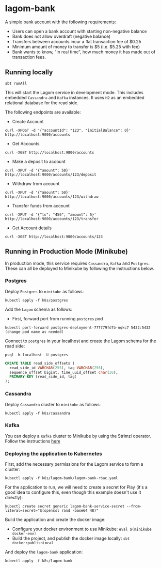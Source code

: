 # lagom-bank

A simple bank account with the following requirements: 

- Users can open a bank account with starting non-negative balance
- Bank does not allow overdraft (negative balance)
- Transfers between accounts incur a flat transaction fee of $0.25
- Minimum amount of money to transfer is $5 (i.e. $5.25 with fee)
- Bank wants to know, "in real time", how much money it has made out of transaction fees. 

## Running locally

```shell
sbt runAll
```
This will start the Lagom service in development mode. This includes embedded `Cassandra` and `Kafka` instances. It uses `H2` as an embedded relational database for the read side.

The following endpoints are available:

* Create Account

`curl -XPOST -d '{"accountId": "123", "initialBalance": 0}' http://localhost:9000/accounts`

* Get Accounts

`curl -XGET http://localhost:9000/accounts`

* Make a deposit to account

`curl -XPUT -d '{"amount": 50}' http://localhost:9000/accounts/123/deposit`

* Withdraw from account

`curl -XPUT -d '{"amount": 50}' http://localhost:9000/accounts/123/withdraw`

* Transfer funds from account

`curl -XPUT -d '{"to": "456", "amount": 5}' http://localhost:9000/accounts/123/transfer`

* Get Account details

`curl -XGET http://localhost:9000/accounts/123`


## Running in Production Mode (Minikube)

In production mode, this service requires `Cassandra`, `Kafka` and `Postgres`. These can all be deployed to Minikube by following the instructions below. 

### Postgres

Deploy `Postgres` to `minikube` as follows: 

```shell
kubectl apply -f k8s/postgres
```

Add the `Lagom` schema as follows:

- First, forward port from running `postgres` pod

```shell
kubectl port-forward postgres-deployment-777779fd7b-nqkc7 5432:5432 (change pod name as needed)
```

Connect to `postgres` in your localhost and create the Lagom schema for the read side:

```shell
psql -h localhost -U postgres
```

```sql
CREATE TABLE read_side_offsets (
  read_side_id VARCHAR(255), tag VARCHAR(255),
  sequence_offset bigint, time_uuid_offset char(36),
  PRIMARY KEY (read_side_id, tag)
);
```

### Cassandra

Deploy `Cassandra` cluster to `minikube` as follows: 

```shell
kubectl apply -f k8s/cassandra
```

### Kafka

You can deploy a `Kafka` cluster to Minikube by using the Strimzi operator. Follow the instructions [here](https://strimzi.io/quickstarts/minikube/)

### Deploying the application to Kubernetes

First, add the necessary permissions for the Lagom service to form a cluster:

`kubectl apply -f k8s/lagom-bank/lagom-bank-rbac.yaml`

For the application to run, we will need to create a secret for Play (it's a good idea to configure this, even though this example doesn't use it directly):

`kubectl create secret generic lagom-bank-service-secret --from-literal=secret="$(openssl rand -base64 48)"`

Build the application and create the docker image:

* Configure your docker environment to use Minikube: `eval $(minikube docker-env)`
* Build the project, and publish the docker image locally: `sbt docker:publishLocal` 

And deploy the `lagom-bank` application:

```shell
kubectl apply -f k8s/lagom-bank
```

